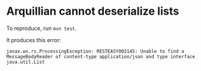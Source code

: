 # Arquillian cannot deserialize lists

To reproduce, run `mvn test`.

It produces this error:

```
javax.ws.rs.ProcessingException: RESTEASY003145: Unable to find a MessageBodyReader of content-type application/json and type interface java.util.List
```

